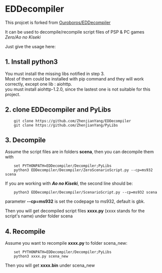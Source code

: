 # EDDecompiler

This projcet is forked from [Ouroboros/EDDecompiler](https://github.com/Ouroboros/EDDecompiler)

It can be used to decompile/recompile script files of PSP & PC games *Zero/Ao no Kiseki*

Just give the usage here:

## 1. Install python3

You must install the missing libs notified in step 3.   
Most of them could be installed with pip command and they will work correctly, except one lib : aiohttp.  
you must install aiohttp-1.2.0, since the lastest one is not suitable for this project.

## 2. clone **EDDecompiler** and **PyLibs**

```
    git clone https://github.com/ZhenjianYang/EDDecompiler   
    git clone https://github.com/ZhenjianYang/PyLibs   
```

## 3. Decompile

Assume the script files are in folders **scena**, then you can decompile them with

```
    set PYTHONPATH=EDDecompiler/Decompiler;PyLibs
    python3 EDDecompiler/Decompiler/ZeroScenarioScript.py --cp=ms932 scena 
```

If you are working with **_Ao no Kiseki_**, the second line should be:

```
    python3 EDDecompiler/Decompiler/ScenarioScript.py --cp=ms932 scena
```

parameter **--cp=ms932** is set the codepage to ms932, default is gbk.

Then you will get decompiled script files **xxxx.py** (xxxx stands for the script's name) under folder scena

## 4. Recompile

Assume you want to recompile **xxxx.py** to folder scena_new:   

```
    set PYTHONPATH=EDDecompiler/Decompiler;PyLibs
    python3 xxxx.py scena_new
```

Then you will get **xxxx.bin** under scena_new


